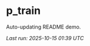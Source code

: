 # p_train

Auto-updating README demo.

<!--START_SECTION:status-->
_Last run: 2025-10-15 01:39 UTC_
<!--END_SECTION:status-->















































































































































































































































































































































































































































































































































































































































































































































































































































































































































































































































































































































































































































































































